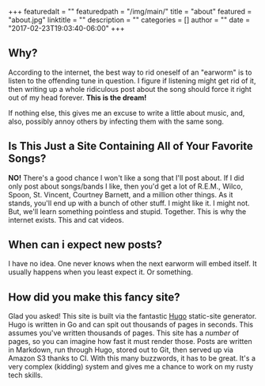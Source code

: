 +++
featuredalt = ""
featuredpath = "/img/main/"
title = "about"
featured = "about.jpg"
linktitle = ""
description = ""
categories = []
author = ""
date = "2017-02-23T19:03:40-06:00"
+++
## Why?
According to the internet, the best way to rid oneself of an "earworm" is to listen to the offending tune in question. I figure if listening might get rid of it, then writing up a whole ridiculous post about the song should force it right out of my head forever. **This is the dream!**

If nothing else, this gives me an excuse to write a little about music, and, also, possibly annoy others by infecting them with the same song.

## Is This Just a Site Containing All of Your Favorite Songs?
**NO!** There's a good chance I won't like a song that I'll post about. If I did only post about songs/bands I like, then you'd get a lot of R.E.M., Wilco, Spoon, St. Vincent, Courtney Barnett, and a million other things. As it stands, you'll end up with a bunch of other stuff. I might like it. I might not. But, we'll learn something pointless and stupid. Together. This is why the internet exists. This and cat videos.

## When can i expect new posts?
I have no idea. One never knows when the next earworm will embed itself. It usually happens when you least expect it. Or something.

## How did you make this fancy site?
Glad you asked! This site is built via the fantastic [Hugo](https://gohugo.io/) static-site generator. Hugo is written in Go and can spit out thousands of pages in seconds. This assumes you've written thousands of pages. This site has a *number* of pages, so you can imagine how fast it must render those. Posts are written in Markdown, run through Hugo, stored out to Git, then served up via Amazon S3 thanks to CI. With this many buzzwords, it has to be great. It's a very complex (kidding) system and gives me a chance to work on my rusty tech skills.
